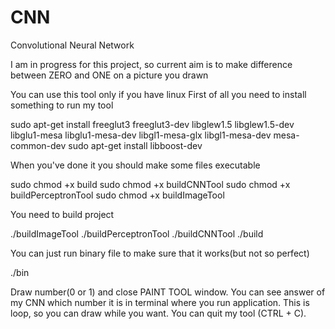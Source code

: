 # CNN
Convolutional Neural Network

I am in progress for this project, so current aim is to
make difference between ZERO and ONE on a picture you drawn

You can use this tool only if you have linux
First of all you need to install something to run my tool

  sudo apt-get install freeglut3 freeglut3-dev libglew1.5 libglew1.5-dev libglu1-mesa libglu1-mesa-dev libgl1-mesa-glx libgl1-mesa-dev mesa-common-dev
  sudo apt-get install libboost-dev

When you've done it you should make some files executable

  sudo chmod +x build
  sudo chmod +x buildCNNTool
  sudo chmod +x buildPerceptronTool
  sudo chmod +x buildImageTool

You need to build project

  ./buildImageTool
  ./buildPerceptronTool
  ./buildCNNTool
  ./build

You can just run binary file to make sure that it works(but not so perfect)

  ./bin

Draw number(0 or 1) and close PAINT TOOL window.
You can see answer of my CNN which number it is in terminal
where you run application.
This is loop, so you can draw while you want.
You can quit my tool (CTRL + C).
